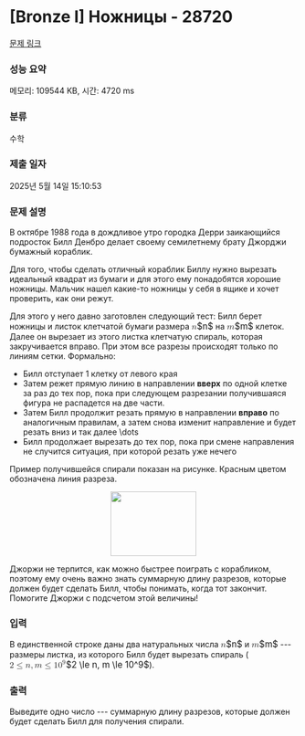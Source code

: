 # [Bronze I] Ножницы - 28720 

[문제 링크](https://www.acmicpc.net/problem/28720) 

### 성능 요약

메모리: 109544 KB, 시간: 4720 ms

### 분류

수학

### 제출 일자

2025년 5월 14일 15:10:53

### 문제 설명

<p>В октябре 1988 года в дождливое утро городка Дерри заикающийся подросток Билл Денбро делает своему семилетнему брату Джорджи бумажный кораблик.</p>

<p>Для того, чтобы сделать отличный кораблик Биллу нужно вырезать идеальный квадрат из бумаги и для этого ему понадобятся хорошие ножницы. Мальчик нашел какие-то ножницы у себя в ящике и хочет проверить, как они режут. </p>

<p>Для этого у него давно заготовлен следующий тест: Билл берет ножницы и листок клетчатой бумаги размера <mjx-container class="MathJax" jax="CHTML" style="font-size: 109%; position: relative;"><mjx-math class="MJX-TEX" aria-hidden="true"><mjx-mi class="mjx-i"><mjx-c class="mjx-c1D45B TEX-I"></mjx-c></mjx-mi></mjx-math><mjx-assistive-mml unselectable="on" display="inline"><math xmlns="http://www.w3.org/1998/Math/MathML"><mi>n</mi></math></mjx-assistive-mml><span aria-hidden="true" class="no-mathjax mjx-copytext">$n$</span></mjx-container> на <mjx-container class="MathJax" jax="CHTML" style="font-size: 109%; position: relative;"><mjx-math class="MJX-TEX" aria-hidden="true"><mjx-mi class="mjx-i"><mjx-c class="mjx-c1D45A TEX-I"></mjx-c></mjx-mi></mjx-math><mjx-assistive-mml unselectable="on" display="inline"><math xmlns="http://www.w3.org/1998/Math/MathML"><mi>m</mi></math></mjx-assistive-mml><span aria-hidden="true" class="no-mathjax mjx-copytext">$m$</span></mjx-container> клеток. Далее он вырезает из этого листка клетчатую спираль, которая закручивается вправо. При этом все разрезы происходят только по линиям сетки. Формально:</p>

<ul>
	<li>Билл отступает 1 клетку от левого края</li>
	<li>Затем режет прямую линию в направлении <strong>вверх</strong> по одной клетке за раз до тех пор, пока при следующем разрезании получившаяся фигура не распадется на две части.</li>
	<li>Затем Билл продолжит резать прямую в направлении <strong>вправо</strong> по аналогичным правилам, а затем снова изменит направление и будет резать вниз и так далее \dots</li>
	<li>Билл продолжает вырезать до тех пор, пока при смене направления не случится ситуация, при которой резать уже нечего</li>
</ul>

<p>Пример получившейся спирали показан на рисунке. Красным цветом обозначена линия разреза.</p>

<p style="text-align: center;"><img alt="" src="https://upload.acmicpc.net/267bcb50-4a77-47d4-8aea-ac2d53c61d7b/-/preview/" style="width: 150px; height: 113px;"></p>

<p>Джоржи не терпится, как можно быстрее поиграть с корабликом, поэтому ему очень важно знать суммарную длину разрезов, которые должен будет сделать Билл, чтобы понимать, когда тот закончит. Помогите Джоржи с подсчетом этой величины!</p>

### 입력 

 <p>В единственной строке даны два натуральных числа <mjx-container class="MathJax" jax="CHTML" style="font-size: 109%; position: relative;"><mjx-math class="MJX-TEX" aria-hidden="true"><mjx-mi class="mjx-i"><mjx-c class="mjx-c1D45B TEX-I"></mjx-c></mjx-mi></mjx-math><mjx-assistive-mml unselectable="on" display="inline"><math xmlns="http://www.w3.org/1998/Math/MathML"><mi>n</mi></math></mjx-assistive-mml><span aria-hidden="true" class="no-mathjax mjx-copytext">$n$</span></mjx-container> и <mjx-container class="MathJax" jax="CHTML" style="font-size: 109%; position: relative;"><mjx-math class="MJX-TEX" aria-hidden="true"><mjx-mi class="mjx-i"><mjx-c class="mjx-c1D45A TEX-I"></mjx-c></mjx-mi></mjx-math><mjx-assistive-mml unselectable="on" display="inline"><math xmlns="http://www.w3.org/1998/Math/MathML"><mi>m</mi></math></mjx-assistive-mml><span aria-hidden="true" class="no-mathjax mjx-copytext">$m$</span></mjx-container> --- размеры листка, из которого Билл будет вырезать спираль (<mjx-container class="MathJax" jax="CHTML" style="font-size: 109%; position: relative;"><mjx-math class="MJX-TEX" aria-hidden="true"><mjx-mn class="mjx-n"><mjx-c class="mjx-c32"></mjx-c></mjx-mn><mjx-mo class="mjx-n" space="4"><mjx-c class="mjx-c2264"></mjx-c></mjx-mo><mjx-mi class="mjx-i" space="4"><mjx-c class="mjx-c1D45B TEX-I"></mjx-c></mjx-mi><mjx-mo class="mjx-n"><mjx-c class="mjx-c2C"></mjx-c></mjx-mo><mjx-mi class="mjx-i" space="2"><mjx-c class="mjx-c1D45A TEX-I"></mjx-c></mjx-mi><mjx-mo class="mjx-n" space="4"><mjx-c class="mjx-c2264"></mjx-c></mjx-mo><mjx-msup space="4"><mjx-mn class="mjx-n"><mjx-c class="mjx-c31"></mjx-c><mjx-c class="mjx-c30"></mjx-c></mjx-mn><mjx-script style="vertical-align: 0.393em;"><mjx-mn class="mjx-n" size="s"><mjx-c class="mjx-c39"></mjx-c></mjx-mn></mjx-script></mjx-msup></mjx-math><mjx-assistive-mml unselectable="on" display="inline"><math xmlns="http://www.w3.org/1998/Math/MathML"><mn>2</mn><mo>≤</mo><mi>n</mi><mo>,</mo><mi>m</mi><mo>≤</mo><msup><mn>10</mn><mn>9</mn></msup></math></mjx-assistive-mml><span aria-hidden="true" class="no-mathjax mjx-copytext">$2 \le n, m \le 10^9$</span></mjx-container>). </p>

### 출력 

 <p>Выведите одно число --- суммарную длину разрезов, которые должен будет сделать Билл для получения спирали.</p>

